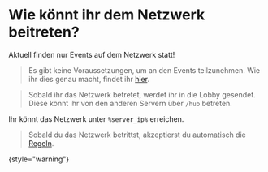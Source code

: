 [rules]: survial-rules.md "Zurück zu den Regeln"

# Wie könnt ihr dem Netzwerk beitreten?

<!--
Sobald ihr das Netzwerk betretet, kommt ihr in die Lobby.\
Der Server ist in 3 Bereiche unterteilt:
--> 
Aktuell finden nur Events auf dem Netzwerk statt!

<tabs>
<!-- The following tab remains here to be reimplemented in the new server season 1.22! -->
<!--
<tab title="Survival Server" id="survival">

<deflist>
<def title="Um auf dem Survival Server zu spielen, müsst ihr diese Anforderungen erfüllen:" id="survival-dependencies">

- Ihr benötigt die [Java-Edition](https://de.minecraft.wiki/w/Java_Edition) in der
  Version [%required_game_version%](%required_game_version_link%), um auf dem Server spielen zu
  können.
- Ihr müsst [CastCrafter](%twitch_cast%) auf [Twitch](%twitch%) folgen.
- Ihr müsst euren Discord-Account mit [Twitch](%twitch%) verbunden haben.
  Wie dies funktioniert, erfahrt
  ihr [hier](support.md#link-twitch "Wie ihr eure Accounts verknüpft erfahrt ihr hier!")!
- Ihr müsst ein [Whitelist Ticket](support.md#whitelist-ticket "%click-more-info%")
  im [Discord](%dc_link%) erstellen.
- Sobald ihr euch auf der Whitelist befindet, dürft ihr den Discord-Server nicht mehr verlassen.

Wenn ihr alle Anforderungen erfüllt, könnt ihr den Survival Server über den Kompass betreten.
Weitere Informationen findet ihr [hier](servers.md).

</def>
</deflist>
</tab>
-->

<tab title="Event Server" id="events">

> Es gibt keine Voraussetzungen, um an den Events teilzunehmen.
> Wie ihr dies genau macht, findet
> ihr [hier](how-to-take-part-in-an-event.md).

</tab>
<tab title="Lobby Server" id="lobby">

> Sobald ihr das Netzwerk betretet, werdet ihr in die Lobby gesendet.
> Diese könnt ihr von den anderen
> Servern über `/hub` betreten.

</tab>
</tabs>

Ihr könnt das Netzwerk unter `%server_ip%` erreichen.

> Sobald du das Netzwerk betrittst, akzeptierst du automatisch die [Regeln](rules.md).
>
{style="warning"}